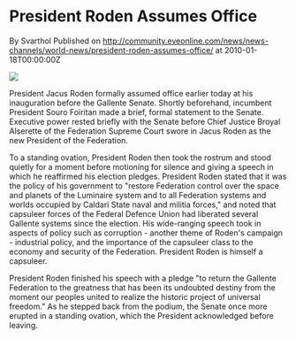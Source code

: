 # President Roden Assumes Office
By Svarthol
Published on http://community.eveonline.com/news/news-channels/world-news/president-roden-assumes-office/ at 2010-01-18T00:00:00Z

![](http://www.eve-mercury.net/images/mercurybanner.png)  
  
President Jacus Roden formally assumed office earlier today at his inauguration before the Gallente Senate. Shortly beforehand, incumbent President Souro Foiritan made a brief, formal statement to the Senate. Executive power rested briefly with the Senate before Chief Justice Broyal Alserette of the Federation Supreme Court swore in Jacus Roden as the new President of the Federation.

<!-- -->

To a standing ovation, President Roden then took the rostrum and stood quietly for a moment before motioning for silence and giving a speech in which he reaffirmed his election pledges. President Roden stated that it was the policy of his government to "restore Federation control over the space and planets of the Luminaire system and to all Federation systems and worlds occupied by Caldari State naval and militia forces," and noted that capsuleer forces of the Federal Defence Union had liberated several Gallente systems since the election. His wide-ranging speech took in aspects of policy such as corruption - another theme of Roden's campaign - industrial policy, and the importance of the capsuleer class to the economy and security of the Federation. President Roden is himself a capsuleer.

President Roden finished his speech with a pledge "to return the Gallente Federation to the greatness that has been its undoubted destiny from the moment our peoples united to realize the historic project of universal freedom." As he stepped back from the podium, the Senate once more erupted in a standing ovation, which the President acknowledged before leaving.

